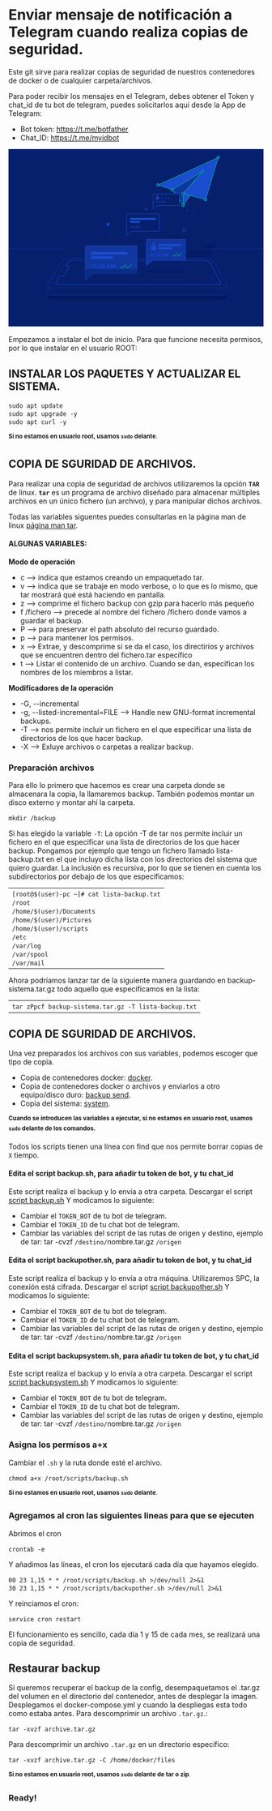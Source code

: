 # Enviar mensaje de notificación a Telegram cuando realiza copias de seguridad.

Este git sirve para realizar copias de seguridad de nuestros contenedores de docker o de cualquier carpeta/archivos.

Para poder recibir los mensajes en el Telegram, debes obtener el Token y chat_id de tu bot de telegram, puedes solicitarlos aquí desde la App de Telegram:
- Bot token: https://t.me/botfather
- Chat_ID: https://t.me/myidbot

![alt text](https://github.com/JuanRodenas/Backup/blob/main/hellotelegram.png)

Empezamos a instalar el bot de inicio. Para que funcione necesita permisos, por lo que instalar en el usuario ROOT:
## INSTALAR LOS PAQUETES Y ACTUALIZAR EL SISTEMA.
~~~
sudo apt update
sudo apt upgrade -y
sudo apt curl -y
~~~
<sup>**Si no estamos en usuario root, usamos `sudo` delante**.</sup>

## COPIA DE SGURIDAD DE ARCHIVOS.
Para realizar una copia de seguridad de archivos utilizaremos la opción **`TAR`** de linux. **`tar`** es un programa de archivo diseñado para almacenar múltiples archivos en un único fichero (un archivo), y para manipular dichos archivos.
<p>Todas las variables siguentes puedes consultarlas en la página man de linux <a href="https://man7.org/linux/man-pages/man1/tar.1.html">página man tar</a>. </p>

#### ALGUNAS VARIABLES:
**Modo de operación**
* c --> indica que estamos creando un empaquetado tar.
* v --> indica que se trabaje en modo verbose, o lo que es lo mismo, que tar mostrará qué está haciendo en pantalla.
* z --> comprime el fichero backup con gzip para hacerlo más pequeño
* f /fichero --> precede al nombre del fichero /fichero donde vamos a guardar el backup.
* P --> para preservar el path absoluto del recurso guardado.
* p --> para mantener los permisos.
* x --> Extrae, y descomprime si se da el caso, los directirios y archivos que se encuentren dentro del fichero.tar específico
* t --> Listar el contenido de un archivo. Cuando se dan, especifican los nombres de los miembros a listar.

**Modificadores de la operación**
* -G, --incremental
* -g, --listed-incremental=FILE --> Handle new GNU-format incremental backups.
* -T --> nos permite incluir un fichero en el que especificar una lista de directorios de los que hacer backup.
* -X --> Exluye archivos o carpetas a realizar backup.
  
### Preparación archivos
Para ello lo primero que hacemos es crear una carpeta donde se almacenara la copia, la llamaremos backup. También podemos montar un disco externo y montar ahí la carpeta.
~~~
mkdir /backup
~~~
Si has elegido la variable `-T`:
La opción -T de tar nos permite incluir un fichero en el que especificar una lista de directorios de los que hacer backup. Pongamos por ejemplo que tengo un fichero llamado lista-backup.txt en el que incluyo dicha lista con los directorios del sistema que quiero guardar. La inclusión es recursiva, por lo que se tienen en cuenta los subdirectorios por debajo de los que especificamos:
<div><div id="highlighter_815837" class="syntaxhighlighter nogutter  plain"><table cellspacing="0" cellpadding="0" border="0"><tbody><tr><td class="code"><div class="container"><div class="line number1 index0 alt2"><code class="plain plain">[root@$(user)-pc ~]# cat lista-backup.txt</code></div><div class="line number2 index1 alt1"><code class="plain plain">/root</code></div><div class="line number3 index2 alt2"><code class="plain plain">/home/$(user)/Documents</code></div><div class="line number4 index3 alt1"><code class="plain plain">/home/$(user)/Pictures</code></div><div class="line number5 index4 alt2"><code class="plain plain">/home/$(user)/scripts</code></div><div class="line number6 index5 alt1"><code class="plain plain">/etc</code></div><div class="line number7 index6 alt2"><code class="plain plain">/var/log</code></div><div class="line number8 index7 alt1"><code class="plain plain">/var/spool</code></div><div class="line number9 index8 alt2"><code class="plain plain">/var/mail </code></div></div></td></tr></tbody></table></div></div>
Ahora podríamos lanzar tar de la siguiente manera guardando en backup-sistema.tar.gz todo aquello que especificamos en la lista:
<div id="highlighter_915206" class="syntaxhighlighter nogutter  bash"><table cellspacing="0" cellpadding="0" border="0"><tbody><tr><td class="code"><div class="container"><div class="line number1 index0 alt2"><code class="bash functions">tar zPpcf backup-sistema.tar.gz -T lista-backup.txt</code></div></div></td></tr></tbody></table></div>
  
## COPIA DE SGURIDAD DE ARCHIVOS.
Una vez preparados los archivos con sus variables, podemos escoger que tipo de copia.
* Copia de contenedores docker: <a href="https://man7.org/linux/man-pages/man1/tar.1.html">docker</a>.
* Copia de contenedores docker o archivos y enviarlos a otro equipo/disco duro: <a href="https://github.com/JuanRodenas/Backup/blob/main/backupother.sh">backup send</a>.
* Copia del sistema: <a href="https://github.com/JuanRodenas/Backup/blob/main/backupsystem.sh">system</a>.

<sup>**Cuando se introducen las variables a ejecutar, si no estamos en usuario root, usamos `sudo` delante de los comandos.**</sup>

Todos los scripts tienen una línea con find que nos permite borrar copias de `X` tiempo.
#### Edita el script backup.sh, para añadir tu token de bot, y tu chat_id
Este script realiza el backup y lo envía a otra carpeta.
Descargar el script [script backup.sh](https://github.com/JuanRodenas/Backup/blob/main/backup.sh)
Y modicamos lo siguiente:
* Cambiar el `TOKEN_BOT` de tu bot de telegram.
* Cambiar el `TOKEN_ID` de tu chat bot de telegram.
* Cambiar las variables del script de las rutas de origen y destino, ejemplo de tar: tar -cvzf `/destino/`nombre.tar.gz `/origen`

#### Edita el script backupother.sh, para añadir tu token de bot, y tu chat_id
Este script realiza el backup y lo envía a otra máquina. Utilizaremos SPC, la conexión está cifrada.
Descargar el script [script backupother.sh](https://github.com/JuanRodenas/Backup/blob/main/backupother.sh)
Y modicamos lo siguiente:
* Cambiar el `TOKEN_BOT` de tu bot de telegram.
* Cambiar el `TOKEN_ID` de tu chat bot de telegram.
* Cambiar las variables del script de las rutas de origen y destino, ejemplo de tar: tar -cvzf `/destino/`nombre.tar.gz `/origen`

#### Edita el script backupsystem.sh, para añadir tu token de bot, y tu chat_id
Este script realiza el backup y lo envía a otra carpeta.
Descargar el script [script backupsystem.sh](https://github.com/JuanRodenas/Backup/blob/main/backupsystem.sh)
Y modicamos lo siguiente:
* Cambiar el `TOKEN_BOT` de tu bot de telegram.
* Cambiar el `TOKEN_ID` de tu chat bot de telegram.
* Cambiar las variables del script de las rutas de origen y destino, ejemplo de tar: tar -cvzf `/destino/`nombre.tar.gz `/origen`

### Asigna los permisos a+x
Cambiar el `.sh` y la ruta donde esté el archivo.
~~~
chmod a+x /root/scripts/backup.sh
~~~
<sup>**Si no estamos en usuario root, usamos `sudo` delante**.</sup>
### Agregamos al cron las siguientes lineas para que se ejecuten
Abrimos el cron
~~~
crontab -e
~~~
Y añadimos las líneas, el cron los ejecutará cada día que hayamos elegido.
~~~
00 23 1,15 * * /root/scripts/backup.sh >/dev/null 2>&1
30 23 1,15 * * /root/scripts/backupother.sh >/dev/null 2>&1
~~~
Y reinciamos el cron:
~~~
service cron restart 
~~~
El funcionamiento es sencillo, cada día 1 y 15 de cada mes, se realizará una copia de seguridad.

## Restaurar backup
Si queremos recuperar el backup de la config, desempaquetamos el .tar.gz del volumen en el directorio del contenedor, antes de desplegar la imagen. Desplegamos el docker-compose.yml y cuando la despliegas esta todo como estaba antes.
Para descomprimir un archivo `.tar.gz`.:
~~~
tar -xvzf archive.tar.gz
~~~
Para descomprimir un archivo `.tar.gz` en un directorio específico:
~~~
tar -xvzf archive.tar.gz -C /home/docker/files
~~~
<sup>**Si no estamos en usuario root, usamos `sudo` delante de tar o zip**.</sup>

### Ready!

